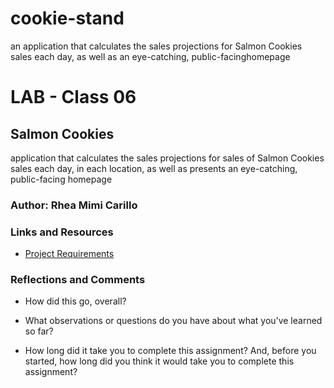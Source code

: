 # cookie-stand
an application that calculates the sales projections for Salmon Cookies sales each day, as well as an eye-catching, public-facinghomepage

# LAB - Class 06

## Salmon Cookies

application that calculates the sales projections for sales of Salmon Cookies sales each day, in each location, as well as presents an eye-catching, public-facing homepage

### Author: Rhea Mimi Carillo

### Links and Resources

* [Project Requirements](https://codefellows.github.io/code-201-guide/curriculum/class-06/lab/)

### Reflections and Comments

* How did this go, overall?

* What observations or questions do you have about what you’ve learned so far?

* How long did it take you to complete this assignment? And, before you started, how long did you think it would take you to complete this assignment?
